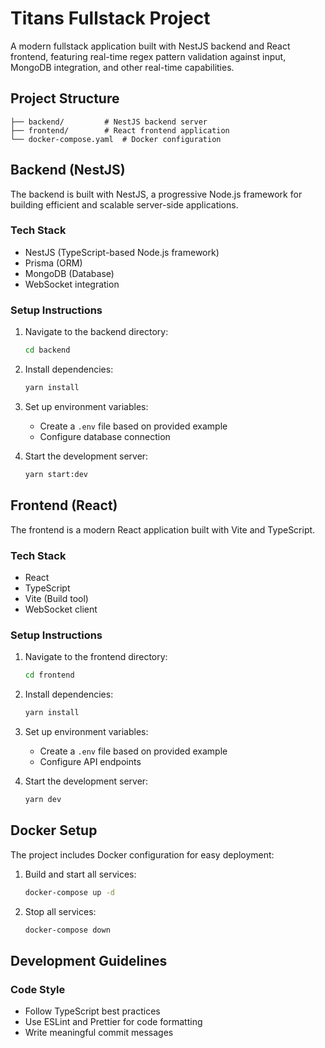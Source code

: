 # Titans Fullstack Project

A modern fullstack application built with NestJS backend and React frontend, featuring real-time regex pattern validation against input, MongoDB integration, and other real-time capabilities.

## Project Structure

```
├── backend/         # NestJS backend server
├── frontend/        # React frontend application
└── docker-compose.yaml  # Docker configuration
```

## Backend (NestJS)

The backend is built with NestJS, a progressive Node.js framework for building efficient and scalable server-side applications.

### Tech Stack

- NestJS (TypeScript-based Node.js framework)
- Prisma (ORM)
- MongoDB (Database)
- WebSocket integration

### Setup Instructions

1. Navigate to the backend directory:
   ```bash
   cd backend
   ```
2. Install dependencies:
   ```bash
   yarn install
   ```
3. Set up environment variables:

   - Create a `.env` file based on provided example
   - Configure database connection

4. Start the development server:
   ```bash
   yarn start:dev
   ```

## Frontend (React)

The frontend is a modern React application built with Vite and TypeScript.

### Tech Stack

- React
- TypeScript
- Vite (Build tool)
- WebSocket client

### Setup Instructions

1. Navigate to the frontend directory:
   ```bash
   cd frontend
   ```
2. Install dependencies:
   ```bash
   yarn install
   ```
3. Set up environment variables:

   - Create a `.env` file based on provided example
   - Configure API endpoints

4. Start the development server:
   ```bash
   yarn dev
   ```

## Docker Setup

The project includes Docker configuration for easy deployment:

1. Build and start all services:

   ```bash
   docker-compose up -d
   ```

2. Stop all services:
   ```bash
   docker-compose down
   ```

## Development Guidelines

### Code Style

- Follow TypeScript best practices
- Use ESLint and Prettier for code formatting
- Write meaningful commit messages
